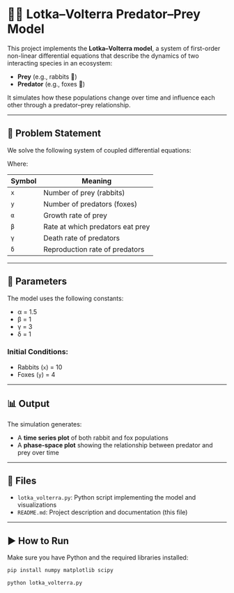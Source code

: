 # 🐇🦊 Lotka–Volterra Predator–Prey Model

This project implements the **Lotka–Volterra model**, a system of first-order non-linear differential equations that describe the dynamics of two interacting species in an ecosystem:

- **Prey** (e.g., rabbits 🐇)
- **Predator** (e.g., foxes 🦊)

It simulates how these populations change over time and influence each other through a predator–prey relationship.

---

## 📘 Problem Statement

We solve the following system of coupled differential equations:


Where:

| Symbol | Meaning                          |
|--------|----------------------------------|
| `x`    | Number of prey (rabbits)         |
| `y`    | Number of predators (foxes)      |
| `α`    | Growth rate of prey              |
| `β`    | Rate at which predators eat prey |
| `γ`    | Death rate of predators          |
| `δ`    | Reproduction rate of predators   |

---

## 🔧 Parameters

The model uses the following constants:

- α = 1.5  
- β = 1  
- γ = 3  
- δ = 1  

### Initial Conditions:

- Rabbits (`x`) = 10  
- Foxes (`y`) = 4  

---

## 📊 Output

The simulation generates:

- A **time series plot** of both rabbit and fox populations
- A **phase-space plot** showing the relationship between predator and prey over time

---

## 📁 Files

- `lotka_volterra.py`: Python script implementing the model and visualizations
- `README.md`: Project description and documentation (this file)

---

## ▶️ How to Run

Make sure you have Python and the required libraries installed:

```bash
pip install numpy matplotlib scipy

python lotka_volterra.py

